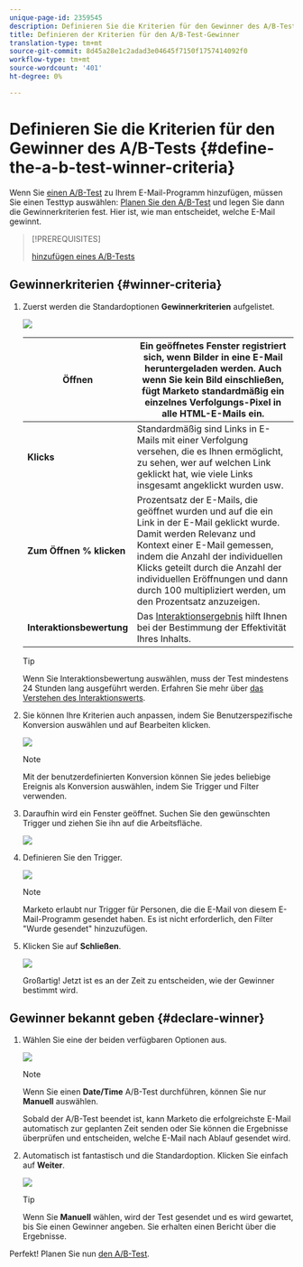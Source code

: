 ```yaml
---
unique-page-id: 2359545
description: Definieren Sie die Kriterien für den Gewinner des A/B-Tests - Marketing-Dokumente - Produktdokumentation
title: Definieren der Kriterien für den A/B-Test-Gewinner
translation-type: tm+mt
source-git-commit: 8d45a28e1c2adad3e04645f7150f1757414092f0
workflow-type: tm+mt
source-wordcount: '401'
ht-degree: 0%

---
```



# Definieren Sie die Kriterien für den Gewinner des A/B-Tests {#define-the-a-b-test-winner-criteria}

Wenn Sie [einen A/B-Test](/help/marketo/product-docs/email-marketing/email-programs/email-program-actions/email-test-a-b-test/add-an-a-b-test.md) zu Ihrem E-Mail-Programm hinzufügen, müssen Sie einen Testtyp auswählen: [Planen Sie den A/B-Test](/help/marketo/product-docs/email-marketing/email-programs/email-program-actions/email-test-a-b-test/schedule-the-a-b-test.md) und legen Sie dann die Gewinnerkriterien fest. Hier ist, wie man entscheidet, welche E-Mail gewinnt.

>[!PREREQUISITES]
>
>[hinzufügen eines A/B-Tests](/help/marketo/product-docs/email-marketing/email-programs/email-program-actions/email-test-a-b-test/add-an-a-b-test.md)

## Gewinnerkriterien {#winner-criteria}

1. Zuerst werden die Standardoptionen **Gewinnerkriterien** aufgelistet.

   ![](assets/image2014-9-12-15-3a51-3a3.png)

   | **Öffnen** | Ein geöffnetes Fenster registriert sich, wenn Bilder in eine E-Mail heruntergeladen werden. Auch wenn Sie kein Bild einschließen, fügt Marketo standardmäßig ein einzelnes Verfolgungs-Pixel in alle HTML-E-Mails ein. |
   |---|---|
   | **Klicks** | Standardmäßig sind Links in E-Mails mit einer Verfolgung versehen, die es Ihnen ermöglicht, zu sehen, wer auf welchen Link geklickt hat, wie viele Links insgesamt angeklickt wurden usw. |
   | **Zum Öffnen % klicken** | Prozentsatz der E-Mails, die geöffnet wurden und auf die ein Link in der E-Mail geklickt wurde. Damit werden Relevanz und Kontext einer E-Mail gemessen, indem die Anzahl der individuellen Klicks geteilt durch die Anzahl der individuellen Eröffnungen und dann durch 100 multipliziert werden, um den Prozentsatz anzuzeigen. |
   | **Interaktionsbewertung** | Das [Interaktionsergebnis](/help/marketo/product-docs/email-marketing/drip-nurturing/reports-and-notifications/understanding-the-engagement-score.md) hilft Ihnen bei der Bestimmung der Effektivität Ihres Inhalts. |

   >[!TIP]
   >
   >Wenn Sie Interaktionsbewertung auswählen, muss der Test mindestens 24 Stunden lang ausgeführt werden. Erfahren Sie mehr über [das Verstehen des Interaktionswerts](/help/marketo/product-docs/email-marketing/drip-nurturing/reports-and-notifications/understanding-the-engagement-score.md).

1. Sie können Ihre Kriterien auch anpassen, indem Sie Benutzerspezifische Konversion auswählen und auf Bearbeiten klicken.

   ![](assets/image2014-9-12-15-3a51-3a53.png)

   >[!NOTE]
   >
   >Mit der benutzerdefinierten Konversion können Sie jedes beliebige Ereignis als Konversion auswählen, indem Sie Trigger und Filter verwenden.

1. Daraufhin wird ein Fenster geöffnet. Suchen Sie den gewünschten Trigger und ziehen Sie ihn auf die Arbeitsfläche.

   ![](assets/image2014-9-12-15-3a52-3a18.png)

1. Definieren Sie den Trigger.

   ![](assets/image2014-9-12-15-3a53-3a11.png)

   >[!NOTE]
   >
   >Marketo erlaubt nur Trigger für Personen, die die E-Mail von diesem E-Mail-Programm gesendet haben. Es ist nicht erforderlich, den Filter &quot;Wurde gesendet&quot; hinzuzufügen.

1. Klicken Sie auf **Schließen**.

   ![](assets/image2014-9-12-15-3a53-3a36.png)

   Großartig! Jetzt ist es an der Zeit zu entscheiden, wie der Gewinner bestimmt wird.

## Gewinner bekannt geben {#declare-winner}

1. Wählen Sie eine der beiden verfügbaren Optionen aus.

   ![](assets/image2014-9-12-15-3a53-3a44.png)

   >[!NOTE]
   >
   >Wenn Sie einen **Date/Time** A/B-Test durchführen, können Sie nur **Manuell** auswählen.

   Sobald der A/B-Test beendet ist, kann Marketo die erfolgreichste E-Mail automatisch zur geplanten Zeit senden oder Sie können die Ergebnisse überprüfen und entscheiden, welche E-Mail nach Ablauf gesendet wird.

1. Automatisch ist fantastisch und die Standardoption. Klicken Sie einfach auf **Weiter**.

   ![](assets/image2014-9-12-15-3a54-3a35.png)

   >[!TIP]
   >
   >Wenn Sie **Manuell** wählen, wird der Test gesendet und es wird gewartet, bis Sie einen Gewinner angeben. Sie erhalten einen Bericht über die Ergebnisse.

Perfekt! Planen Sie nun [den A/B-Test](/help/marketo/product-docs/email-marketing/email-programs/email-program-actions/email-test-a-b-test/schedule-the-a-b-test.md).
